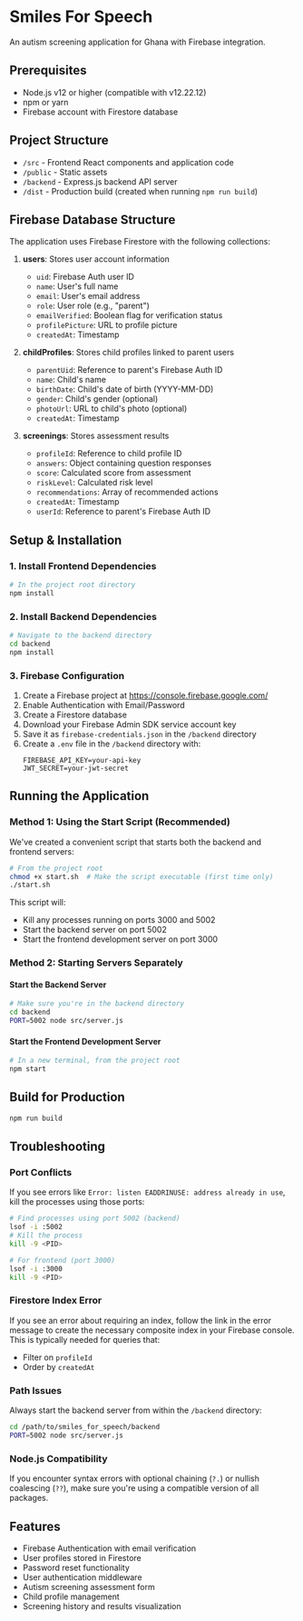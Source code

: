 # Smiles For Speech

An autism screening application for Ghana with Firebase integration.

## Prerequisites

- Node.js v12 or higher (compatible with v12.22.12)
- npm or yarn
- Firebase account with Firestore database

## Project Structure

- `/src` - Frontend React components and application code
- `/public` - Static assets
- `/backend` - Express.js backend API server
- `/dist` - Production build (created when running `npm run build`)

## Firebase Database Structure

The application uses Firebase Firestore with the following collections:

1. **users**: Stores user account information
   - `uid`: Firebase Auth user ID
   - `name`: User's full name
   - `email`: User's email address
   - `role`: User role (e.g., "parent")
   - `emailVerified`: Boolean flag for verification status
   - `profilePicture`: URL to profile picture
   - `createdAt`: Timestamp

2. **childProfiles**: Stores child profiles linked to parent users
   - `parentUid`: Reference to parent's Firebase Auth ID
   - `name`: Child's name
   - `birthDate`: Child's date of birth (YYYY-MM-DD)
   - `gender`: Child's gender (optional)
   - `photoUrl`: URL to child's photo (optional)
   - `createdAt`: Timestamp

3. **screenings**: Stores assessment results
   - `profileId`: Reference to child profile ID
   - `answers`: Object containing question responses
   - `score`: Calculated score from assessment
   - `riskLevel`: Calculated risk level
   - `recommendations`: Array of recommended actions
   - `createdAt`: Timestamp
   - `userId`: Reference to parent's Firebase Auth ID

## Setup & Installation

### 1. Install Frontend Dependencies

```bash
# In the project root directory
npm install
```

### 2. Install Backend Dependencies

```bash
# Navigate to the backend directory
cd backend
npm install
```

### 3. Firebase Configuration

1. Create a Firebase project at https://console.firebase.google.com/
2. Enable Authentication with Email/Password
3. Create a Firestore database
4. Download your Firebase Admin SDK service account key
5. Save it as `firebase-credentials.json` in the `/backend` directory
6. Create a `.env` file in the `/backend` directory with:
   ```
   FIREBASE_API_KEY=your-api-key
   JWT_SECRET=your-jwt-secret
   ```

## Running the Application

### Method 1: Using the Start Script (Recommended)

We've created a convenient script that starts both the backend and frontend servers:

```bash
# From the project root
chmod +x start.sh  # Make the script executable (first time only)
./start.sh
```

This script will:
- Kill any processes running on ports 3000 and 5002
- Start the backend server on port 5002
- Start the frontend development server on port 3000

### Method 2: Starting Servers Separately

#### Start the Backend Server

```bash
# Make sure you're in the backend directory
cd backend
PORT=5002 node src/server.js
```

#### Start the Frontend Development Server

```bash
# In a new terminal, from the project root
npm start
```

## Build for Production

```bash
npm run build
```

## Troubleshooting

### Port Conflicts

If you see errors like `Error: listen EADDRINUSE: address already in use`, kill the processes using those ports:

```bash
# Find processes using port 5002 (backend)
lsof -i :5002
# Kill the process
kill -9 <PID>

# For frontend (port 3000)
lsof -i :3000
kill -9 <PID>
```

### Firestore Index Error

If you see an error about requiring an index, follow the link in the error message to create the necessary composite index in your Firebase console. This is typically needed for queries that:
- Filter on `profileId`
- Order by `createdAt`

### Path Issues

Always start the backend server from within the `/backend` directory:

```bash
cd /path/to/smiles_for_speech/backend
PORT=5002 node src/server.js
```

### Node.js Compatibility

If you encounter syntax errors with optional chaining (`?.`) or nullish coalescing (`??`), make sure you're using a compatible version of all packages.

## Features

- Firebase Authentication with email verification
- User profiles stored in Firestore
- Password reset functionality
- User authentication middleware
- Autism screening assessment form
- Child profile management
- Screening history and results visualization
